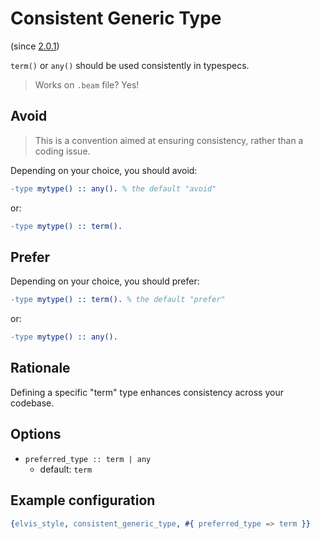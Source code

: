 # Consistent Generic Type

(since [2.0.1](https://github.com/inaka/elvis_core/releases/tag/2.0.1))

`term()` or `any()` should be used consistently in typespecs.

> Works on `.beam` file? Yes!

## Avoid

> This is a convention aimed at ensuring consistency, rather than a coding issue.

Depending on your choice, you should avoid:

```erlang
-type mytype() :: any(). % the default "avoid"
```

or:

```erlang
-type mytype() :: term().
```

## Prefer

Depending on your choice, you should prefer:

```erlang
-type mytype() :: term(). % the default "prefer"
```

or:

```erlang
-type mytype() :: any().
```

## Rationale

Defining a specific "term" type enhances consistency across your codebase.

## Options

- `preferred_type :: term | any`
  - default: `term`

## Example configuration

```erlang
{elvis_style, consistent_generic_type, #{ preferred_type => term }}
```
